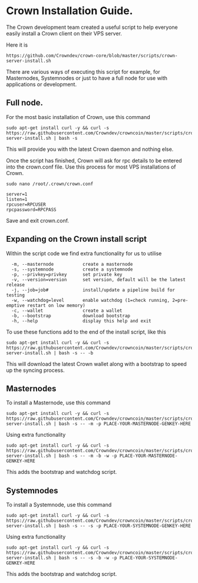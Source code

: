 # Crown Installation Guide.

The Crown development team created a useful script to help everyone easily install a Crown client on their VPS server.

Here it is

```
https://github.com/Crowndev/crown-core/blob/master/scripts/crown-server-install.sh
```

There are various ways of executing this script for example, for Masternodes, Systemnodes or just to have a 
full node for use with applications or development. 

## Full node.

For the most basic installation of Crown, use this command
```
sudo apt-get install curl -y && curl -s https://raw.githubusercontent.com/Crowndev/crowncoin/master/scripts/crown-server-install.sh | bash -s
```

This will provide you with the latest Crown daemon and nothing else.

Once the script has finished, Crown will ask for rpc details to be entered into the crown.conf file.
Use this process for most VPS installations of Crown.

```
sudo nano /root/.crown/crown.conf
```

```
server=1
listen=1
rpcuser=RPCUSER
rpcpassword=RPCPASS
```

Save and exit crown.conf.

## Expanding on the Crown install script

Within the script code we find extra functionality for us to utilise
```
  -m, --masternode           create a masternode
  -s, --systemnode           create a systemnode
  -p, --privkey=privkey      set private key
  -v, --version=version      set version, default will be the latest release
  -j, --job=job#             install/update a pipeline build for testing
  -w, --watchdog=level       enable watchdog (1=check running, 2=pre-emptive restart on low memory)
  -c, --wallet               create a wallet
  -b, --bootstrap            download bootstrap
  -h, --help                 display this help and exit
```

To use these functions add to the end of the install script, like this
```
sudo apt-get install curl -y && curl -s https://raw.githubusercontent.com/Crowndev/crowncoin/master/scripts/crown-server-install.sh | bash -s -- -b
```
This will download the latest Crown wallet along with a bootstrap to speed up the syncing process.

## Masternodes

To install a Masternode, use this command
```
sudo apt-get install curl -y && curl -s https://raw.githubusercontent.com/Crowndev/crowncoin/master/scripts/crown-server-install.sh | bash -s -- -m -p PLACE-YOUR-MASTERNODE-GENKEY-HERE
```

Using extra functionality
```
sudo apt-get install curl -y && curl -s https://raw.githubusercontent.com/Crowndev/crowncoin/master/scripts/crown-server-install.sh | bash -s -- -m -b -w -p PLACE-YOUR-MASTERNODE-GENKEY-HERE
```
This adds the bootstrap and watchdog script.

## Systemnodes

To install a Systemnode, use this command
```
sudo apt-get install curl -y && curl -s https://raw.githubusercontent.com/Crowndev/crowncoin/master/scripts/crown-server-install.sh | bash -s -- -s -p PLACE-YOUR-SYSTEMNODE-GENKEY-HERE
```

Using extra functionality
```
sudo apt-get install curl -y && curl -s https://raw.githubusercontent.com/Crowndev/crowncoin/master/scripts/crown-server-install.sh | bash -s -- -s -b -w -p PLACE-YOUR-SYSTEMNODE-GENKEY-HERE
```
This adds the bootstrap and watchdog script.



